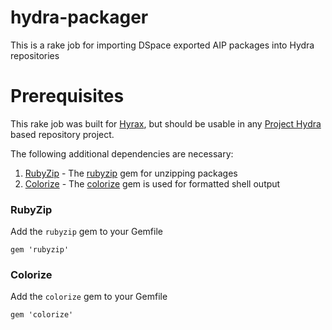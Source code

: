 # hydra-packager
This is a rake job for importing DSpace exported AIP packages into Hydra repositories

# Prerequisites

This rake job was built for [Hyrax](http://hyr.ax/), but should be usable in any [Project Hydra](http://projecthydra.github.io/)
based repository project.

The following additional dependencies are necessary:

1. [RubyZip](#rubyzip) - The [rubyzip](https://rubygems.org/gems/rubyzip/versions/1.2.0) gem for unzipping packages
2. [Colorize](#colorize) - The [colorize](https://rubygems.org/gems/colorize) gem is used for formatted shell output

### RubyZip

Add the `rubyzip` gem to your Gemfile
```
gem 'rubyzip'
```

### Colorize

Add the `colorize` gem to your Gemfile
```
gem 'colorize'
```
